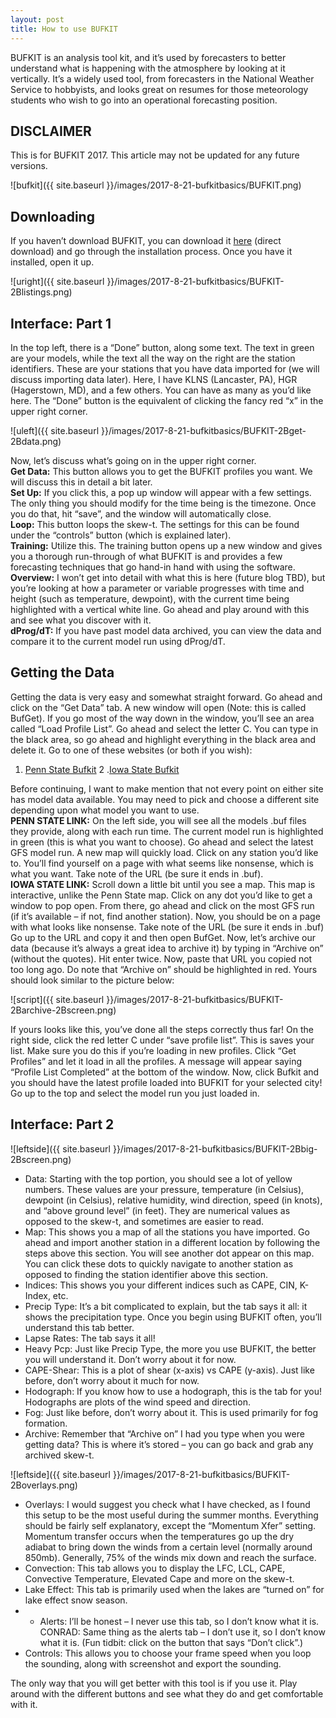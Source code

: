 ```yaml
---
layout: post
title: How to use BUFKIT
---
```


BUFKIT is an analysis tool kit, and it’s used by forecasters to better understand what is happening with the atmosphere by looking at it vertically. It’s a widely used tool, from forecasters in the National Weather Service to hobbyists, and looks great on resumes for those meteorology students who wish to go into an operational forecasting position.

## DISCLAIMER
This is for BUFKIT 2017. This article may not be updated for any future versions.

![bufkit]({{ site.baseurl }}/images/2017-8-21-bufkitbasics/BUFKIT.png)

## Downloading  
If you haven’t download BUFKIT, you can download it [here](https://training.weather.gov/wdtd/tools/BUFKIT/bufkit19.zip) (direct download) and go through the installation process. Once you have it installed, open it up.

![uright]({{ site.baseurl }}/images/2017-8-21-bufkitbasics/BUFKIT-2Blistings.png)

## Interface: Part 1
In the top left, there is a “Done” button, along some text. The text in green are your models, while the text all the way on the right are the station identifiers. These are your stations that you have data imported for (we will discuss importing data later). Here, I have KLNS (Lancaster, PA), HGR (Hagerstown, MD), and a few others. You can have as many as you’d like here. The “Done” button is the equivalent of clicking the fancy red “x” in the upper right corner.

![uleft]({{ site.baseurl }}/images/2017-8-21-bufkitbasics/BUFKIT-2Bget-2Bdata.png)

Now, let’s discuss what’s going on in the upper right corner.  
__Get Data:__ This button allows you to get the BUFKIT profiles you want. We will discuss this in detail a bit later.  
__Set Up:__ If you click this, a pop up window will appear with a few settings. The only thing you should modify for the time being is the timezone. Once you do that, hit “save”, and the window will automatically close.  
__Loop:__ This button loops the skew-t. The settings for this can be found under the “controls” button (which is explained later).  
__Training:__ Utilize this. The training button opens up a new window and gives you a thorough run-through of what BUFKIT is and provides a few forecasting techniques that go hand-in hand with using the software.  
__Overview:__ I won’t get into detail with what this is here (future blog TBD), but you’re looking at how a parameter or variable progresses with time and height (such as temperature, dewpoint), with the current time being highlighted with a vertical white line. Go ahead and play around with this and see what you discover with it.  
__dProg/dT:__ If you have past model data archived, you can view the data and compare it to the current model run using dProg/dT.

## Getting the Data
Getting the data is very easy and somewhat straight forward. Go ahead and click on the “Get Data” tab. A new window will open (Note: this is called BufGet). If you go most of the way down in the window, you’ll see an area called “Load Profile List”. Go ahead and select the letter C. You can type in the black area, so go ahead and highlight everything in the black area and delete it. Go to one of these websites (or both if you wish):  
1. [Penn State Bufkit](http://www.meteo.psu.edu/bufkit/CONUS_GFS_12.html)
2 .[Iowa State Bufkit](http://www.meteor.iastate.edu/~ckarsten/bufkit/data/)

Before continuing, I want to make mention that not every point on either site has model data available. You may need to pick and choose a different site depending upon what model you want to use.  
__PENN STATE LINK:__ On the left side, you will see all the models .buf files they provide, along with each run time. The current model run is highlighted in green (this is what you want to choose). Go ahead and select the latest GFS model run. A new map will quickly load. Click on any station you’d like to. You’ll find yourself on a page with what seems like nonsense, which is what you want. Take note of the URL (be sure it ends in .buf).  
__IOWA STATE LINK:__ Scroll down a little bit until you see a map. This map is interactive, unlike the Penn State map. Click on any dot you’d like to get a window to pop open. From there, go ahead and click on the most GFS run (if it’s available – if not, find another station). Now, you should be on a page with what looks like nonsense. Take note of the URL (be sure it ends in .buf)  
Go up to the URL and copy it and then open BufGet. Now, let’s archive our data (because it’s always a great idea to archive it) by typing in “Archive on” (without the quotes). Hit enter twice. Now, paste that URL you copied not too long ago. Do note that “Archive on” should be highlighted in red. Yours should look similar to the picture below:

![script]({{ site.baseurl }}/images/2017-8-21-bufkitbasics/BUFKIT-2Barchive-2Bscreen.png)

If yours looks like this, you’ve done all the steps correctly thus far! On the right side, click the red letter C under “save profile list”. This is saves your list. Make sure you do this if you’re loading in new profiles. Click “Get Profiles” and let it load in all the profiles. A message will appear saying “Profile List Completed” at the bottom of the window. Now, click Bufkit and you should have the latest profile loaded into BUFKIT for your selected city! Go up to the top and select the model run you just loaded in.

## Interface: Part 2

![leftside]({{ site.baseurl }}/images/2017-8-21-bufkitbasics/BUFKIT-2Bbig-2Bscreen.png)

* Data: Starting with the top portion, you should see a lot of yellow numbers. These values are your pressure, temperature (in Celsius), dewpoint (in Celsius), relative humidity, wind direction, speed (in knots), and “above ground level” (in feet). They are numerical values as opposed to the skew-t, and sometimes are easier to read.  
* Map: This shows you a map of all the stations you have imported. Go ahead and import another station in a different location by following the steps above this section. You will see another dot appear on this map. You can click these dots to quickly navigate to another station as opposed to finding the station identifier above this section.  
* Indices: This shows you your different indices such as CAPE, CIN, K-Index, etc.  
* Precip Type: It’s a bit complicated to explain, but the tab says it all: it shows the precipitation type. Once you begin using BUFKIT often, you’ll understand this tab better.  
* Lapse Rates: The tab says it all!  
* Heavy Pcp: Just like Precip Type, the more you use BUFKIT, the better you will understand it. Don’t worry about it for now.
* CAPE-Shear: This is a plot of shear (x-axis) vs CAPE (y-axis). Just like before, don’t worry about it much for now.  
* Hodograph: If you know how to use a hodograph, this is the tab for you! Hodographs are plots of the wind speed and direction.  
* Fog: Just like before, don’t worry about it. This is used primarily for fog formation.  
* Archive: Remember that “Archive on” I had you type when you were getting data? This is where it’s stored – you can go back and grab any archived skew-t.  

![leftside]({{ site.baseurl }}/images/2017-8-21-bufkitbasics/BUFKIT-2Boverlays.png)

* Overlays: I would suggest you check what I have checked, as I found this setup to be the most useful during the summer months. Everything should be fairly self explanatory, except the “Momentum Xfer” setting. Momentum transfer occurs when the temperatures go up the dry adiabat to bring down the winds from a certain level (normally around 850mb). Generally, 75% of the winds mix down and reach the surface.
* Convection: This tab allows you to display the LFC, LCL, CAPE, Convective Temperature, Elevated Cape and more on the skew-t.
* Lake Effect: This tab is primarily used when the lakes are “turned on” for lake effect snow season.
* * Alerts: I’ll be honest – I never use this tab, so I don’t know what it is.
CONRAD: Same thing as the alerts tab – I don’t use it, so I don’t know what it is. (Fun tidbit: click on the button that says “Don’t click”.)
* Controls: This allows you to choose your frame speed when you loop the sounding, along with screenshot and export the sounding.

The only way that you will get better with this tool is if you use it. Play around with the different buttons and see what they do and get comfortable with it.





